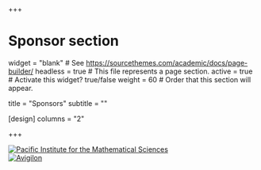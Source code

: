 +++
# Sponsor section
widget = "blank"  # See https://sourcethemes.com/academic/docs/page-builder/
headless = true  # This file represents a page section.
active = true  # Activate this widget? true/false
weight = 60  # Order that this section will appear.

title = "Sponsors"
subtitle = ""

[design]
columns = "2"

+++
<div class="row">
<div class="col-lg-4">
    <a href="https://www.pims.math.ca"><img src="img/pims-logo.png" alt="Pacific Institute for the Mathematical Sciences" /></a>
</div>
<div class="col-lg-4">
    <a href="https://avigilon.com"><img src="img/avigilon-logo.png" alt="Avigilon" /></a>
</div>
</div>
